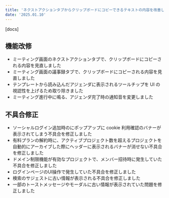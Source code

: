 ```yaml
---
title: 'ネクストアクションタブからクリップボードにコピーできるテキストの内容を改善しました。その他機能改修、不具合の修正を行いました。'
date: '2025.01.10'
---
```


[docs]

## 機能改修

- ミーティング画面のネクストアクションタブで、クリップボードにコピーされる内容を見直しました
- ミーティング画面の議事録タブで、クリップボードにコピーされる内容を見直しました
- テンプレートから読み込んだアジェンダに表示されるツールチップを UI の視認性を上げるため取り除きました
- ミーティング進行中に鳴る、アジェンダ完了時の通知音を変更しました

## 不具合修正

- ソーシャルログイン追加時のにポップアップに cookie 利用確認のバナーが表示されてしまう不具合を修正しました
- 有料プランの解約時に、アクティブプロジェクト数を超えるプロジェクトを自動的にアーカイブした際にヘッダーに表示されるバナーが消せない不具合を修正しました
- ドメイン制限機能が有効なプロジェクトで、メンバー招待時に発生していた不具合を修正しました
- ログインページのUI操作で発生していた不具合を修正しました
- 検索のサジェストに古い情報が表示される不具合を修正しました
- 一部のトーストメッセージやモーダルに古い情報が表示されていた問題を修正しました
